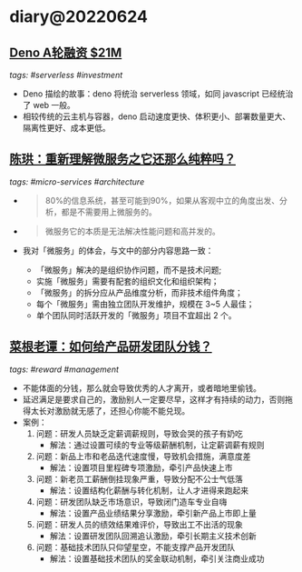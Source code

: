 # diary@20220624

## [Deno A轮融资 $21M](https://deno.com/blog/series-a)
_tags: #serverless #investment_

- Deno 描绘的故事：deno 将统治 serverless 领域，如同 javascript 已经统治了 web 一般。
- 相较传统的云主机与容器，deno 启动速度更快、体积更小、部署数量更大、隔离性更好、成本更低。

## [陈珙：重新理解微服务之它还那么纯粹吗？](https://www.cnblogs.com/skychen1218/p/16406274.html)
_tags: #micro-services #architecture_

- > 80%的信息系统，甚至可能到90%，如果从客观中立的角度出发、分析，都是不需要用上微服务的。
- > 微服务它的本质是无法解决性能问题和高并发的。

- 我对「微服务」的体会，与文中的部分内容思路一致：
  - 「微服务」解决的是组织协作问题，而不是技术问题;
  - 实施「微服务」需要有配套的组织文化和组织架构；
  - 「微服务」的拆分应从产品维度分析，而非技术组件角度；
  - 每个「微服务」需由独立团队开发维护，规模在 3~5 人最佳；
  - 单个团队同时活跃开发的「微服务」项目不宜超出 2 个。

## [菜根老谭：如何给产品研发团队分钱？](http://www.woshipm.com/pmd/5496528.html)
_tags: #reward #management_

- 不能体面的分钱，那么就会导致优秀的人才离开，或者暗地里偷钱。
- 延迟满足是要求自己的，激励别人一定要尽早，这样才有持续的动力，否则拖得太长对激励就无感了，还担心你能不能兑现。
- 案例：
  1. 问题：研发人员缺乏定薪调薪规则，导致会哭的孩子有奶吃
     - 解法：通过设置可续的专业等级薪酬机制，让定薪调薪有规则
  2. 问题：新品上市和老品迭代速度慢，导致机会措施，满意度差
     - 解法：设置项目里程碑专项激励，牵引产品快速上市
  3. 问题：新老员工薪酬倒挂现象严重，导致分配不公士气低落
     - 解法：设置结构化薪酬与转化机制，让人才进得来跑起来
  4. 问题：研发团队缺乏市场意识，导致闭门造车专业自嗨
     - 解法：设置产品业绩结果分享激励，牵引新产品上市即上量
  5. 问题：研发人员的绩效结果难评价，导致出工不出活的现象
     - 解法：设置研发团队回溯追认激励，牵引长期主义技术创新
  6. 问题：基础技术团队只仰望星空，不能支撑产品开发团队
     - 解法：设置基础技术团队的奖金联动机制，牵引关注商业成功
